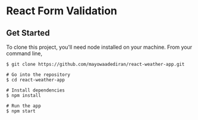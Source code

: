 # React Form Validation

## Get Started

To clone this project, you'll need node installed on your machine. From your command line,

```# Clone repository
$ git clone https://github.com/mayowaadediran/react-weather-app.git

# Go into the repository
$ cd react-weather-app

# Install dependencies
$ npm install

# Run the app
$ npm start
```